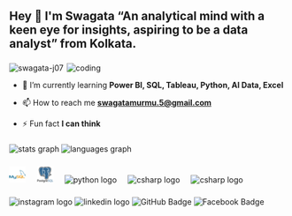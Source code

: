 <h2 align="left">Hey 👋 I'm Swagata
“An analytical mind with a keen eye for insights, aspiring to be a data analyst” 
from Kolkata.</h2>

### 

<img align="right" alt="coding" width="400" src="https://media1.giphy.com/media/v1.Y2lkPTc5MGI3NjExa2U3M3VsdTlxMnRhaGlzd3cyZDA4MTIzMW5hYTBiYTRoamZrM2w4ZyZlcD12MV9pbnRlcm5hbF9naWZfYnlfaWQmY3Q9Zw/sEMu2NazME9xcw92Zs/giphy.gif">


<p align="left"> <img src="https://komarev.com/ghpvc/?username=swagata-j07&label=Profile%20views&color=0e75b6&style=flat" alt="swagata-j07" /> </p>

- 🌱 I’m currently learning **Power BI, SQL, Tableau, Python, AI Data, Excel**

- 📫 How to reach me **swagatamurmu.5@gmail.com**

- ⚡ Fun fact **I can think**

### 

### 


<div align="left">
<img src="https://github-readme-stats.vercel.app/api?username=swagata-j07&hide_title=false&hide_rank=false&show_icons=true&include_all_commits=true&count_private=true&disable_animations=false&theme=dracula&locale=en&hide_border=false" height="150" alt="stats graph"  />
<img src="https://github-readme-stats.vercel.app/api/top-langs?username=maurodesouza&locale=en&hide_title=false&layout=compact&card_width=320&langs_count=5&theme=dracula&hide_border=false" height="150" alt="languages graph"  />
</div>



### 

<div align="left">
<img src="https://raw.githubusercontent.com/devicons/devicon/master/icons/mysql/mysql-original-wordmark.svg" height="30" alt="javascript logo"  />
<img width="12" />
<img src="https://raw.githubusercontent.com/devicons/devicon/master/icons/postgresql/postgresql-original-wordmark.svg" height="30" alt="typescript logo"  />
<img width="12" />
<img src="https://cdn.jsdelivr.net/gh/devicons/devicon/icons/python/python-original.svg" height="30" alt="python logo"  />
<img width="12" />
<img src="https://www.vectorlogo.zone/logos/figma/figma-icon.svg" height="30" alt="csharp logo"  />
<img width="12" />
<img src="https://upload.wikimedia.org/wikipedia/commons/thumb/7/73/Microsoft_Excel_2013-2019_logo.svg/1200px-Microsoft_Excel_2013-2019_logo.svg.png" height="30" alt="csharp logo"  />
</div>

### 

<div align="left">
<img src="https://img.shields.io/static/v1?message=Instagram&logo=instagram&label=&color=E4405F&logoColor=white&labelColor=&style=for-the-badge" height="35" alt="instagram logo"  />
<img src="https://img.shields.io/static/v1?message=LinkedIn&logo=linkedin&label=&color=0077B5&logoColor=white&labelColor=&style=for-the-badge" height="35" alt="linkedin logo"  />
<img src="https://img.shields.io/static/v1?message=GitHub&logo=github&label=&color=181717&logoColor=white&labelColor=&style=for-the-badge" height="35" alt="GitHub Badge"/>
<img src="https://img.shields.io/static/v1?message=Facebook&logo=facebook&label=&color=1877F2&logoColor=white&labelColor=&style=for-the-badge" height="35" alt="Facebook Badge"/>
</div>

### 

<br clear="both">


